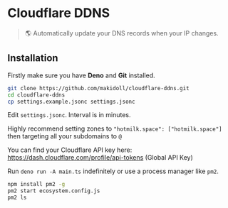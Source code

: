 # Cloudflare DDNS

> 🌎 Automatically update your DNS records when your IP changes.

## Installation

Firstly make sure you have **Deno** and **Git** installed.

```bash
git clone https://github.com/makidoll/cloudflare-ddns.git
cd cloudflare-ddns
cp settings.example.jsonc settings.jsonc
```

Edit `settings.jsonc`. Interval is in minutes.

Highly recommend setting zones to `"hotmilk.space": ["hotmilk.space"]`<br>
then targeting all your subdomains to `@`

You can find your Cloudflare API key here: https://dash.cloudflare.com/profile/api-tokens (Global API Key)

Run `deno run -A main.ts` indefinitely or use a process manager like `pm2`.

```bash
npm install pm2 -g
pm2 start ecosystem.config.js
pm2 ls
```
